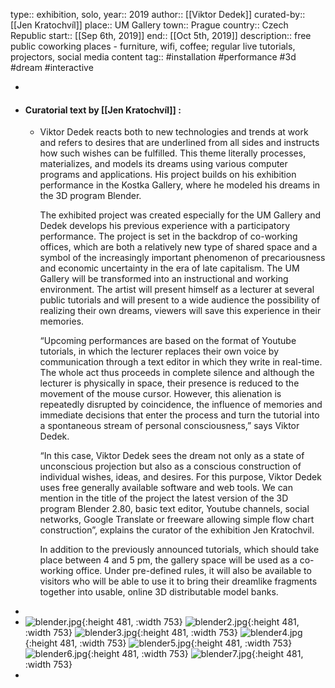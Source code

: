 type:: exhibition, solo,
year:: 2019
author:: [[Viktor Dedek]] 
curated-by:: [[Jen Kratochvíl]] 
place:: UM Gallery
town:: Prague
country:: Czech Republic
start:: [[Sep 6th, 2019]] 
end:: [[Oct 5th, 2019]] 
description:: free public coworking places - furniture, wifi, coffee; regular live tutorials, projectors, social media content
tag:: #installation #performance #3d #dream #interactive

-
- #### Curatorial text by [[Jen Kratochvíl]] :
	- Viktor Dedek reacts both to new technologies and trends at work and refers to desires that are underlined from all sides and instructs how such wishes can be fulfilled. This theme literally processes, materializes, and models its dreams using various computer programs and applications. His project builds on his exhibition performance in the Kostka Gallery, where he modeled his dreams in the 3D program Blender.
	  
	  The exhibited project was created especially for the UM Gallery and Dedek develops his previous experience with a participatory performance. The project is set in the backdrop of co-working offices, which are both a relatively new type of shared space and a symbol of the increasingly important phenomenon of precariousness and economic uncertainty in the era of late capitalism. The UM Gallery will be transformed into an instructional and working environment. The artist will present himself as a lecturer at several public tutorials and will present to a wide audience the possibility of realizing their own dreams, viewers will save this experience in their memories.
	  
	  “Upcoming performances are based on the format of Youtube tutorials, in which the lecturer replaces their own voice by communication through a text editor in which they write in real-time. The whole act thus proceeds in complete silence and although the lecturer is physically in space, their presence is reduced to the movement of the mouse cursor. However, this alienation is repeatedly disrupted by coincidence, the influence of memories and immediate decisions that enter the process and turn the tutorial into a spontaneous stream of personal consciousness,” says Viktor Dedek.
	  
	  “In this case, Viktor Dedek sees the dream not only as a state of unconscious projection but also as a conscious construction of individual wishes, ideas, and desires. For this purpose, Viktor Dedek uses free generally available software and web tools. We can mention in the title of the project the latest version of the 3D program Blender 2.80, basic text editor, Youtube channels, social networks, Google Translate or freeware allowing simple flow chart construction”, explains the curator of the exhibition Jen Kratochvil.
	  
	  In addition to the previously announced tutorials, which should take place between 4 and 5 pm, the gallery space will be used as a co-working office. Under pre-defined rules, it will also be available to visitors who will be able to use it to bring their dreamlike fragments together into usable, online 3D distributable model banks.
-
- ![blender.jpg](../assets/blender_1711284021478_0.jpg){:height 481, :width 753}
  ![blender2.jpg](../assets/blender2_1711284025939_0.jpg){:height 481, :width 753}
  ![blender3.jpg](../assets/blender3_1711284029855_0.jpg){:height 481, :width 753}
  ![blender4.jpg](../assets/blender4_1711284033214_0.jpg){:height 481, :width 753}
  ![blender5.jpg](../assets/blender5_1711284036844_0.jpg){:height 481, :width 753}
  ![blender6.jpg](../assets/blender6_1711284040760_0.jpg){:height 481, :width 753}
  ![blender7.jpg](../assets/blender7_1711284044721_0.jpg){:height 481, :width 753}
-